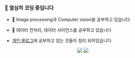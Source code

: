 ### 👋 열심히 코딩 중입니다

- 🌱 Image processing과 Computer vision을 공부하고 있습니다

- 🌱 데이터 전처리, 데이터 사이언스를 공부하고 있습니다

- [개인 블로그](https://blog.naver.com/kimmin2_)에 공부하고 있는 것들이 정리 되어있습니다


<p align="center">
<a href="https://blog.naver.com/kimmin2_"><img src="https://img.shields.io/badge/-Tech%20Blog-green"/></a>
<a href="mailto: kimminyi22@gmail.com" title="mini's mail : kimminyi22@gmail.com"><img src="https://img.shields.io/badge/-G%20mail-red"></a>
</p>

<!--
**kim-mini/kim-mini** is a ✨ _special_ ✨ repository because its `README.md` (this file) appears on your GitHub profile.

Here are some ideas to get you started:

- 🔭 I’m currently working on ...
- 🌱 I’m currently learning ...
- 👯 I’m looking to collaborate on ...
- 🤔 I’m looking for help with ...
- 💬 Ask me about ...
- 📫 How to reach me: ...
- 😄 Pronouns: ...
- ⚡ Fun fact: ...
-->
